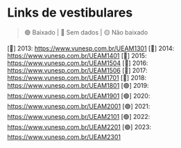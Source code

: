 # Links de vestibulares

> 🟢 Baixado | 🔴 Sem dados | 🟡 Não baixado

[🔴] 2013: https://www.vunesp.com.br/UEAM1301
[🔴] 2014: https://www.vunesp.com.br/UEAM1401
[🔴] 2015: https://www.vunesp.com.br/UEAM1504
[🔴] 2016: https://www.vunesp.com.br/UEAM1506
[🔴] 2017: https://www.vunesp.com.br/UEAM1701
[🔴] 2018: https://www.vunesp.com.br/UEAM1801
[🟢] 2019: https://www.vunesp.com.br/UEAM1901
[🟢] 2020: https://www.vunesp.com.br/UEAM2001
[🟢] 2021: https://www.vunesp.com.br/UEAM2101
[🟢] 2022: https://www.vunesp.com.br/UEAM2201
[🟢] 2023: https://www.vunesp.com.br/UEAM2301